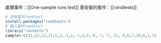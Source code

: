 處理事件：[[One-sample runs test]]
需安裝的套件：[[randtests]]

``` R
# 安裝套件randtest
install.packages("randtests")
# 載入套件randtest
library("rantests")
sample<-c(12,13,12,11,5,2,-1,2,-1,3,2,-6,-7,-7,-12,-9,6,7,10,6,1,1)
```
